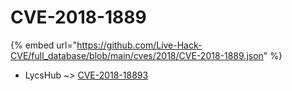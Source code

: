 # CVE-2018-1889
{% embed url="https://github.com/Live-Hack-CVE/full_database/blob/main/cves/2018/CVE-2018-1889.json" %}

* LycsHub ~> [CVE-2018-18893](https://www.alice-snow.ru/2018/database/cve-2018-1889/cve-2018-18893-lycshub)